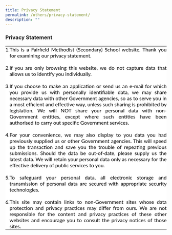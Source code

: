 ```yaml
---
title: Privacy Statement
permalink: /others/privacy-statement/
description: ""
---
```

### Privacy Statement

<table style="margin: 0px; outline: 0px; padding: 0px; border-collapse: collapse; color: rgb(0, 0, 0); font-family: Lato, sans-serif; font-size: 16px; font-style: normal; font-variant-ligatures: normal; font-variant-caps: normal; font-weight: 400; letter-spacing: normal; orphans: 2; text-transform: none; white-space: normal; widows: 2; word-spacing: 0px; -webkit-text-stroke-width: 0px; background-color: rgb(255, 255, 255); text-decoration-thickness: initial; text-decoration-style: initial; text-decoration-color: initial; text-align: justify;" cellpadding="5" cellspacing="1" frame="void" border="0"><tbody style="margin: 0px; outline: 0px; padding: 0px;"><tr style="margin: 0px; outline: 0px; padding: 0px;"><td style="margin: 0px; outline: 0px; padding: 0px;" valign="top" align="" scope="" dir="" lang=""><span style="margin: 0px; outline: 0px; padding: 0px;" class="Apple-style-span" id="">1.</span></td><td style="margin: 0px; outline: 0px; padding: 0px;" valign="top" align="" scope="" dir="" lang="">This is a Fairfield Methodist (Secondary) School website. Thank you for examining our privacy statement.<br style="margin: 0px; outline: 0px; padding: 0px;"><br style="margin: 0px; outline: 0px; padding: 0px;"></td></tr><tr style="margin: 0px; outline: 0px; padding: 0px;"><td style="margin: 0px; outline: 0px; padding: 0px;" valign="top" align="" scope="" dir="" lang=""><span style="margin: 0px; outline: 0px; padding: 0px;" class="Apple-style-span" id="">2.</span></td><td style="margin: 0px; outline: 0px; padding: 0px;" valign="top" align="" scope="" dir="" lang=""><span style="margin: 0px; outline: 0px; padding: 0px;" class="Apple-style-span" id="">If you are only browsing this website, we do not capture data that allows us to identify you individually.<br style="margin: 0px; outline: 0px; padding: 0px;"><br style="margin: 0px; outline: 0px; padding: 0px;"></span></td></tr><tr style="margin: 0px; outline: 0px; padding: 0px;"><td style="margin: 0px; outline: 0px; padding: 0px;" valign="top" align="" scope="" dir="" lang=""><span style="margin: 0px; outline: 0px; padding: 0px;" class="Apple-style-span" id="">3.</span></td><td style="margin: 0px; outline: 0px; padding: 0px;" valign="top" align="" scope="" dir="" lang=""><span style="margin: 0px; outline: 0px; padding: 0px;" class="Apple-style-span" id="">If you choose to make an application or send us an e-mail for which you provide us with personally identifiable data, we may share necessary data with other Government agencies, so as to serve you in a most efficient and effective way, unless such sharing is prohibited by legislation. We will NOT share your personal data with non-Government entities, except where such entities have been authorised to carry out specific Government services.&nbsp;<br style="margin: 0px; outline: 0px; padding: 0px;"><br style="margin: 0px; outline: 0px; padding: 0px;"></span></td></tr><tr style="margin: 0px; outline: 0px; padding: 0px;"><td style="margin: 0px; outline: 0px; padding: 0px;" valign="top" align="" scope="" dir="" lang=""><span style="margin: 0px; outline: 0px; padding: 0px;" class="Apple-style-span" id="">4.</span></td><td style="margin: 0px; outline: 0px; padding: 0px;" valign="top" align="" scope="" dir="" lang=""><span style="margin: 0px; outline: 0px; padding: 0px;" class="Apple-style-span" id="">For your convenience, we may also display to you data you had previously supplied us or other Government agencies. This will speed up the transaction and save you the trouble of repeating previous submissions. Should the data be out-of-date, please supply us the latest data. We will retain your personal data only as necessary for the effective delivery of public services to you.&nbsp;<br style="margin: 0px; outline: 0px; padding: 0px;"><br style="margin: 0px; outline: 0px; padding: 0px;"></span></td></tr><tr style="margin: 0px; outline: 0px; padding: 0px;"><td style="margin: 0px; outline: 0px; padding: 0px;" valign="top" align="" scope="" dir="" lang=""><span style="margin: 0px; outline: 0px; padding: 0px;" class="Apple-style-span" id="">5.</span></td><td style="margin: 0px; outline: 0px; padding: 0px;" valign="top" align="" scope="" dir="" lang=""><span style="margin: 0px; outline: 0px; padding: 0px;" class="Apple-style-span" id="">To safeguard your personal data, all electronic storage and transmission of personal data are secured with appropriate security technologies.<br style="margin: 0px; outline: 0px; padding: 0px;"><br style="margin: 0px; outline: 0px; padding: 0px;"></span></td></tr><tr style="margin: 0px; outline: 0px; padding: 0px;"><td style="margin: 0px; outline: 0px; padding: 0px;" valign="top" align="" scope="" dir="" lang=""><span style="margin: 0px; outline: 0px; padding: 0px;" class="Apple-style-span" id="">6.</span></td><td style="margin: 0px; outline: 0px; padding: 0px;" valign="top" align="" scope="" dir="" lang=""><span style="margin: 0px; outline: 0px; padding: 0px;" class="Apple-style-span" id="">This site may contain links to non-Government sites whose data protection and privacy practices may differ from ours. We are not responsible for the content and privacy practices of these other websites and encourage you to consult the privacy notices of those sites.&nbsp;</span></td></tr></tbody></table>